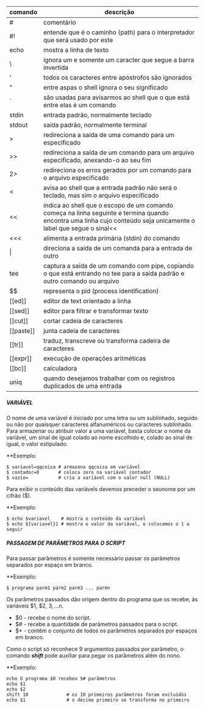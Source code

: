 
| comando | descrição |
|:----|----|
|\#      | comentário
|#!     | entende que é o caminho (path) para o interpretador que será usado por este |script (ex. #!/bin/bash);
| echo  | mostra a linha de texto
|\      | ignora um e somente um caracter que segue a barra invertida
|'      | todos os caracteres entre apóstrofos são ignorados
|"      | entre aspas o shell ignora o seu significado
|\`      | são usadas para avisarmos ao shell que o que está entre elas é um comando
|stdin  | entrada padrão, normalmente teclado
|stdout | saída padrão, normalmente terminal
|\>      | redireciona a saída de uma comando para um especificado
|\>>     | redireciona a saída de um comando para um arquivo especificado, anexando-o ao seu fim
|2>     | redireciona os erros gerados por um comando para o arquivo especificado
|<      | avisa ao shell que a entrada padrão não será o teclado, mas sim o arquivo especificado
|<<     | indica ao shell que o escopo de um comando começa na linha seguinte e termina quando  encontra uma linha cujo conteúdo seja unicamente o label que segue o sinal<<|
| <<<| alimenta a entrada primária (stdin) do comando|
|\|      | direciona a saída de um comanda para a entrada de outro
|tee   | captura a saída de um comando com pipe, copiando o que está entrando no tee para a saida padrão e outro comando ou arquivo
|\$$     | representa o pid (process identification)
|[[ed]]     | editor de text orientado a linha
|[[sed]]    | editor para filtrar e transformar texto|
|[[cut]]| cortar cadeia de caracteres|
| [[paste]]| junta cadeia de caracteres|
|[[tr]]| traduz, transcreve ou transforma cadeira de caracteres|
|[[expr]]| execução de operações aritméticas|
|[[bc]]| calculadora|
|uniq| quando desejamos trabalhar com os registros duplicados de uma entrada|

##### VARIÁVEL
O nome de uma variável é iniciado por uma letra ou um sublinhado, seguido ou não por quaisquer caracteres alfanuméricos ou caracteres sublinhado.
Para armazenar ou atribuir valor a uma variável, basta colocar o nome da variável, um sinal de igual colado ao nome escolhido e, colado ao sinal de igual, o valor estipulado. 

**Exemplo:
```
$ variavel=qqcoisa # armazena qqcoisa em variável
$ contador=0       # coloca zero na variável contador
$ vazio=           # cria a variável com o valor null (NULL)
```

Para exibir o conteúdo das variávels devemos preceder o seunome por um cifrão ($).

**Exemplo:
```
$ echo $variavel    # mostra o conteúdo da variável
$ echo ${variavel}1 # mostra o valor da variável, e colocamos o 1 a seguir
```

##### PASSAGEM DE PARÂMETROS PARA O SCRIPT
Para passar parâmetros é somente necessário passar os parâmetros separados por espaço em branco.

**Exemplo:
```
$ programa parm1 parm2 parm3 ... parmn
```

Os parâmetros passados dão origem dentro do programa que os recebe, às variáveis $1, $2, $3, ...$n.

* $0 - recebe o nome do script.
* $# - recebe a quantidade de parâmetros passados para o script.
* $* - contêm o conjunto de todos os parâmetros separados por espaços em branco.

Como o script só reconhece 9 argumentos passados por parâmetro, o comando ***shift*** pode auxiliar para pegar os parâmetros além do nono.

**Exemplo:
```
echo O programa $0 recebeu $# parâmetros
echo $1
echo $2
shift 10              # os 10 primeiros parâmetros foram excluídos
echo $1               # o décimo primeiro se transforma no primeiro
```





